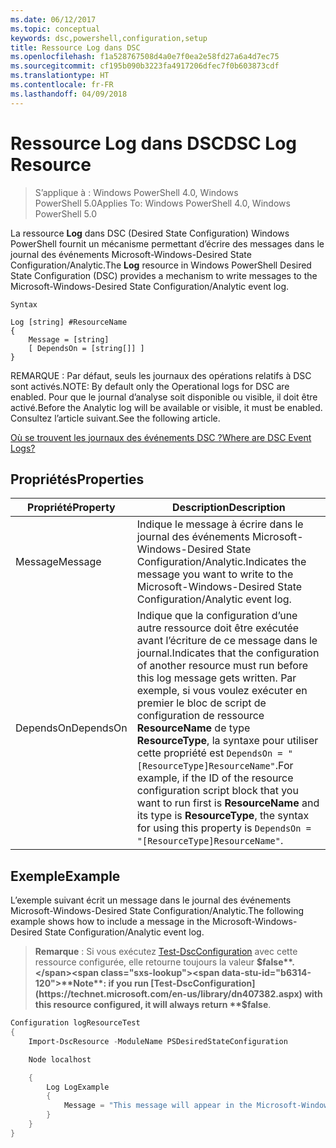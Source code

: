 ```yaml
---
ms.date: 06/12/2017
ms.topic: conceptual
keywords: dsc,powershell,configuration,setup
title: Ressource Log dans DSC
ms.openlocfilehash: f1a528767508d4a0e7f0ea2e58fd27a6a4d7ec75
ms.sourcegitcommit: cf195b090b3223fa4917206dfec7f0b603873cdf
ms.translationtype: HT
ms.contentlocale: fr-FR
ms.lasthandoff: 04/09/2018
---
```

# <a name="dsc-log-resource"></a><span data-ttu-id="b6314-103">Ressource Log dans DSC</span><span class="sxs-lookup"><span data-stu-id="b6314-103">DSC Log Resource</span></span>

> <span data-ttu-id="b6314-104">S’applique à : Windows PowerShell 4.0, Windows PowerShell 5.0</span><span class="sxs-lookup"><span data-stu-id="b6314-104">Applies To: Windows PowerShell 4.0, Windows PowerShell 5.0</span></span>

<span data-ttu-id="b6314-105">La ressource __Log__ dans DSC (Desired State Configuration) Windows PowerShell fournit un mécanisme permettant d’écrire des messages dans le journal des événements Microsoft-Windows-Desired State Configuration/Analytic.</span><span class="sxs-lookup"><span data-stu-id="b6314-105">The __Log__ resource in Windows PowerShell Desired State Configuration (DSC) provides a mechanism to write messages to the Microsoft-Windows-Desired State Configuration/Analytic event log.</span></span>

```
Syntax

Log [string] #ResourceName
{
    Message = [string]
    [ DependsOn = [string[]] ]
}
```

<span data-ttu-id="b6314-106">REMARQUE : Par défaut, seuls les journaux des opérations relatifs à DSC sont activés.</span><span class="sxs-lookup"><span data-stu-id="b6314-106">NOTE: By default only the Operational logs for DSC are enabled.</span></span>
<span data-ttu-id="b6314-107">Pour que le journal d’analyse soit disponible ou visible, il doit être activé.</span><span class="sxs-lookup"><span data-stu-id="b6314-107">Before the Analytic log will be available or visible, it must be enabled.</span></span>
<span data-ttu-id="b6314-108">Consultez l’article suivant.</span><span class="sxs-lookup"><span data-stu-id="b6314-108">See the following article.</span></span>

[<span data-ttu-id="b6314-109">Où se trouvent les journaux des événements DSC ?</span><span class="sxs-lookup"><span data-stu-id="b6314-109">Where are DSC Event Logs?</span></span>](https://msdn.microsoft.com/en-us/powershell/dsc/troubleshooting#where-are-dsc-event-logs)

## <a name="properties"></a><span data-ttu-id="b6314-110">Propriétés</span><span class="sxs-lookup"><span data-stu-id="b6314-110">Properties</span></span>
|  <span data-ttu-id="b6314-111">Propriété</span><span class="sxs-lookup"><span data-stu-id="b6314-111">Property</span></span>  |  <span data-ttu-id="b6314-112">Description</span><span class="sxs-lookup"><span data-stu-id="b6314-112">Description</span></span>   |
|---|---|
| <span data-ttu-id="b6314-113">Message</span><span class="sxs-lookup"><span data-stu-id="b6314-113">Message</span></span>| <span data-ttu-id="b6314-114">Indique le message à écrire dans le journal des événements Microsoft-Windows-Desired State Configuration/Analytic.</span><span class="sxs-lookup"><span data-stu-id="b6314-114">Indicates the message you want to write to the Microsoft-Windows-Desired State Configuration/Analytic event log.</span></span>|
| <span data-ttu-id="b6314-115">DependsOn</span><span class="sxs-lookup"><span data-stu-id="b6314-115">DependsOn</span></span> | <span data-ttu-id="b6314-116">Indique que la configuration d’une autre ressource doit être exécutée avant l’écriture de ce message dans le journal.</span><span class="sxs-lookup"><span data-stu-id="b6314-116">Indicates that the configuration of another resource must run before this log message gets written.</span></span> <span data-ttu-id="b6314-117">Par exemple, si vous voulez exécuter en premier le bloc de script de configuration de ressource __ResourceName__ de type __ResourceType__, la syntaxe pour utiliser cette propriété est `DependsOn = "[ResourceType]ResourceName"`.</span><span class="sxs-lookup"><span data-stu-id="b6314-117">For example, if the ID of the resource configuration script block that you want to run first is __ResourceName__ and its type is __ResourceType__, the syntax for using this property is `DependsOn = "[ResourceType]ResourceName"`.</span></span>|

## <a name="example"></a><span data-ttu-id="b6314-118">Exemple</span><span class="sxs-lookup"><span data-stu-id="b6314-118">Example</span></span>

<span data-ttu-id="b6314-119">L’exemple suivant écrit un message dans le journal des événements Microsoft-Windows-Desired State Configuration/Analytic.</span><span class="sxs-lookup"><span data-stu-id="b6314-119">The following example shows how to include a message in the Microsoft-Windows-Desired State Configuration/Analytic event log.</span></span>

> <span data-ttu-id="b6314-120">**Remarque** : Si vous exécutez [Test-DscConfiguration](https://technet.microsoft.com/en-us/library/dn407382.aspx) avec cette ressource configurée, elle retourne toujours la valeur **$false**.</span><span class="sxs-lookup"><span data-stu-id="b6314-120">**Note**: if you run [Test-DscConfiguration](https://technet.microsoft.com/en-us/library/dn407382.aspx) with this resource configured, it will always return **$false**.</span></span>

```powershell
Configuration logResourceTest
{
    Import-DscResource -ModuleName PSDesiredStateConfiguration

    Node localhost

    {
        Log LogExample
        {
            Message = "This message will appear in the Microsoft-Windows-Desired State Configuration/Analytic event log."
        }
    }
}
```